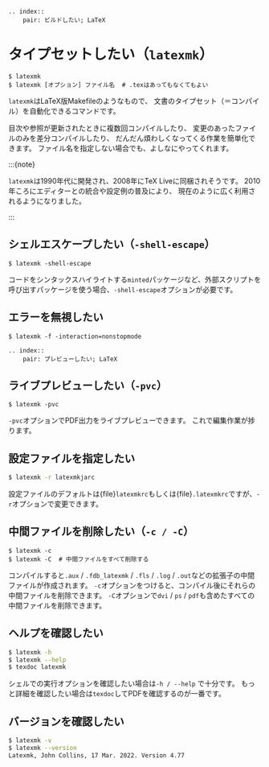 ```{eval-rst}
.. index::
    pair: ビルドしたい; LaTeX
```

# タイプセットしたい（`latexmk`）

```console
$ latexmk
$ latexmk [オプション] ファイル名  # .texはあってもなくてもよい
```

`latexmk`はLaTeX版Makefileのようなもので、
文書のタイプセット（＝コンパイル）を自動化できるコマンドです。

目次や参照が更新されたときに複数回コンパイルしたり、
変更のあったファイルのみを差分コンパイルしたり、
だんだん煩わしくなってくる作業を簡単化できます。
ファイル名を指定しない場合でも、よしなにやってくれます。

:::{note}

`latexmk`は1990年代に開発され、2008年にTeX Liveに同梱されそうです。
2010年ころにエディターとの統合や設定例の普及により、
現在のように広く利用されるようになりました。

:::


## シェルエスケープしたい（``-shell-escape``）

```console
$ latexmk -shell-escape
```

コードをシンタックスハイライトする``minted``パッケージなど、外部スクリプトを呼び出すパッケージを使う場合、``-shell-escape``オプションが必要です。

## エラーを無視したい

```console
$ latexmk -f -interaction=nonstopmode
```

```{eval-rst}
.. index::
    pair: プレビューしたい; LaTeX
```
## ライブプレビューしたい（``-pvc``）

```console
$ latexmk -pvc
```

``-pvc``オプションでPDF出力をライブプレビューできます。
これで編集作業が捗ります。

## 設定ファイルを指定したい

```bash
$ latexmk -r latexmkjarc
```

設定ファイルのデフォルトは{file}`latexmkrc`もしくは{file}`.latexmkrc`ですが、``-r``オプションで変更できます。

## 中間ファイルを削除したい（``-c / -C``）

```console
$ latexmk -c
$ latexmk -C  # 中間ファイルをすべて削除する
```

コンパイルすると``.aux`` / ``.fdb_latexmk`` / ``.fls`` / ``.log`` / ``.out``などの拡張子の中間ファイルが作成されます。
`-c`オプションをつけると、コンパイル後にそれらの中間ファイルを削除できます。
`-C`オプションで``dvi`` / ``ps`` / ``pdf``も含めたすべての中間ファイルを削除できます。





## ヘルプを確認したい

```bash
$ latexmk -h
$ latexmk --help
$ texdoc latexmk
```

シェルでの実行オプションを確認したい場合は`-h / --help` で十分です。
もっと詳細を確認したい場合は``texdoc``してPDFを確認するのが一番です。

## バージョンを確認したい

```bash
$ latexmk -v
$ latexmk --version
Latexmk, John Collins, 17 Mar. 2022. Version 4.77
```
